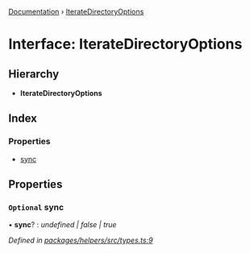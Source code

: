 [Documentation](../README.md) › [IterateDirectoryOptions](iteratedirectoryoptions.md)

# Interface: IterateDirectoryOptions

## Hierarchy

* **IterateDirectoryOptions**

## Index

### Properties

* [sync](iteratedirectoryoptions.md#optional-sync)

## Properties

### `Optional` sync

• **sync**? : *undefined | false | true*

*Defined in [packages/helpers/src/types.ts:9](https://github.com/dylanaubrey/repodog/blob/22f6b92/packages/helpers/src/types.ts#L9)*
